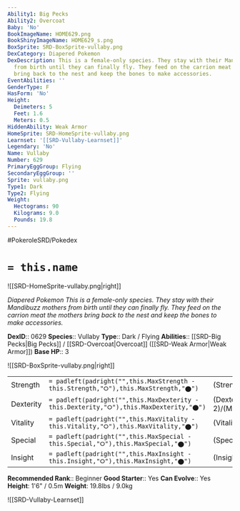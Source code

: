 ```yaml
---
Ability1: Big Pecks
Ability2: Overcoat
Baby: 'No'
BookImageName: HOME629.png
BookShinyImageName: HOME629_s.png
BoxSprite: SRD-BoxSprite-vullaby.png
DexCategory: Diapered Pokemon
DexDescription: This is a female-only species. They stay with their Mandibuzz mothers
  from birth until they can finally fly. They feed on the carrion meat the mothers
  bring back to the nest and keep the bones to make accessories.
EventAbilities: ''
GenderType: F
HasForm: 'No'
Height:
  Deimeters: 5
  Feet: 1.6
  Meters: 0.5
HiddenAbility: Weak Armor
HomeSprite: SRD-HomeSprite-vullaby.png
Learnset: '[[SRD-Vullaby-Learnset]]'
Legendary: 'No'
Name: Vullaby
Number: 629
PrimaryEggGroup: Flying
SecondaryEggGroup: ''
Sprite: vullaby.png
Type1: Dark
Type2: Flying
Weight:
  Hectograms: 90
  Kilograms: 9.0
  Pounds: 19.8
---
```


#PokeroleSRD/Pokedex

# `= this.name`

![[SRD-HomeSprite-vullaby.png|right]]

*Diapered Pokemon*
*This is a female-only species. They stay with their Mandibuzz mothers from birth until they can finally fly. They feed on the carrion meat the mothers bring back to the nest and keep the bones to make accessories.*

**DexID**:: 0629
**Species**:: Vullaby
**Type**:: Dark / Flying
**Abilities**:: [[SRD-Big Pecks|Big Pecks]] / [[SRD-Overcoat|Overcoat]] ([[SRD-Weak Armor|Weak Armor]])
**Base HP**:: 3

![[SRD-BoxSprite-vullaby.png|right]]

|           |                                                                                        |                                          |
| --------- | -------------------------------------------------------------------------------------- | ---------------------------------------- |
| Strength  | `= padleft(padright("",this.MaxStrength - this.Strength,"⭘"),this.MaxStrength,"⬤")`    | (Strength::2)/(MaxStrength::4)   |
| Dexterity | `= padleft(padright("",this.MaxDexterity - this.Dexterity,"⭘"),this.MaxDexterity,"⬤")` | (Dexterity:: 2)/(MaxDexterity::4) |
| Vitality  | `= padleft(padright("",this.MaxVitality - this.Vitality,"⭘"),this.MaxVitality,"⬤")`    | (Vitality::2)/(MaxVitality::5)   |
| Special   | `= padleft(padright("",this.MaxSpecial - this.Special,"⭘"),this.MaxSpecial,"⬤")`       | (Special::2)/(MaxSpecial::4)     |
| Insight   | `= padleft(padright("",this.MaxInsight - this.Insight,"⭘"),this.MaxInsight,"⬤")`       | (Insight::2)/(MaxInsight::5)     |

**Recommended Rank**:: Beginner
**Good Starter**:: Yes
**Can Evolve**:: Yes
**Height**: 1'6" / 0.5m
**Weight**: 19.8lbs / 9.0kg

![[SRD-Vullaby-Learnset]]